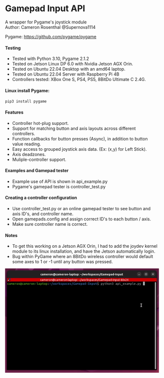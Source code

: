 # Gamepad Input API
A wrapper for Pygame's joystick module
<br>
Author: Cameron Rosenthal @Supernova1114
<br>

Pygame: https://github.com/pygame/pygame

#### Testing
- Tested with Python 3.10, Pygame 2.1.2
- Tested on Jetson Linux DP 6.0 with Nvidia Jetson AGX Orin.
- Tested on Ubuntu 22.04 Desktop with an amd64 laptop.
- Tested on Ubuntu 22.04 Server with Raspberry Pi 4B
- Controllers tested: XBox One S, PS4, PS5, 8BitDo Ultimate C 2.4G.

#### Linux install Pygame: 

    pip3 install pygame

#### Features
- Controller hot-plug support.
- Support for matching button and axis layouts across different controllers.
- Function callbacks for button presses (Async), in addition to button value reading.
- Easy access to grouped joystick axis data. (Ex: (x,y) for Left Stick).
- Axis deadzones.
- Muliple-controller support.
#### Examples and Gamepad tester
- Example use of API is shown in api_example.py
- Pygame's gamepad tester is controller_test.py
#### Creating a controller configuration
- Use controller_test.py or an online gamepad tester to see button and axis ID's, and controller name.
- Open gamepads.config and assign correct ID's to each button / axis.
- Make sure controller name is correct.

#### Notes
- To get this working on a Jetson AGX Orin, I had to add the joydev kernel module to its linux installation, and have the Jetson automatically login.
- Bug within PyGame where an 8BitDo wireless controller would default some axes to 1 or -1 until any button was pressed.

![](repo-images/gamepad-input.gif)
